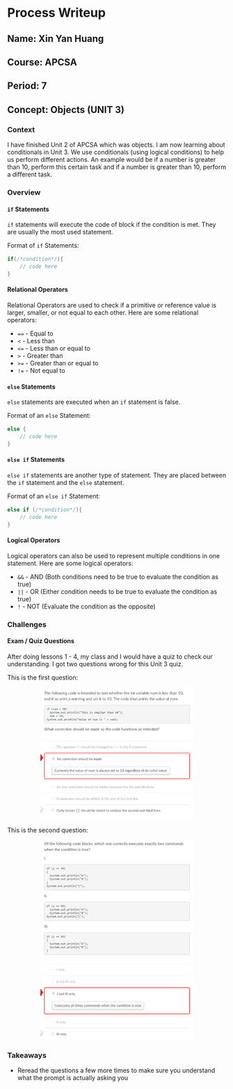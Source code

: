 # Process Writeup
## Name: Xin Yan Huang
## Course: APCSA
## Period: 7
## Concept: Objects (UNIT 3)

### Context
I have finished Unit 2 of APCSA which was objects. I am now learning about conditionals in Unit 3. We use conditionals (using logical conditions) to help us perform different actions. An example would be if a number is greater than 10, perform this certain task and if a number is greater than 10, perform a different task.
### Overview
#### `if` Statements
`if` statements will execute the code of block if the condition is met. They are usually the most used statement.

Format of `if` Statements:
```java
if(/*condition*/){
    // code here
}
```
#### Relational Operators
Relational Operators are used to check if a primitive or reference value is larger, smaller, or not equal to each other. Here are some relational operators:
* `==` - Equal to
* `<` - Less than
* `<=` - Less than or equal to
* `>` - Greater than
* `>=` - Greater than or equal to
* `!=` - Not equal to 

#### `else` Statements
`else` statements are executed when an `if` statement is false.

Format of an `else` Statement:
```java
else {
    // code here
}
```
#### `else if` Statements
`else if` statements are another type of statement. They are placed between the `if` statement and the `else` statement.

Format of an `else if` Statement:
```java
else if (/*condition*/){
    // code here
}
```
#### Logical Operators
Logical operators can also be used to represent multiple conditions in one statement. Here are some logical operators:
* `&&` - AND (Both conditions need to be true to evaluate the condition as true)
* `||` - OR (Either condition needs to be true to evaluate the condition as true)
* `!` - NOT (Evaluate the condition as the opposite)

### Challenges
#### Exam / Quiz Questions
After doing lessons 1 - 4, my class and I would have a quiz to check our understanding. I got two questions wrong for this Unit 3 quiz.

This is the first question:
<p align="center">
    <img src="writeup-images/apcsa-mistake-8.png" width="70%" height="70%">
</p>



This is the second question:
<p align="center">
    <img src="writeup-images/apcsa-mistake-9.png" width="70%" height="70%">
</p>


### Takeaways
* Reread the questions a few more times to make sure you understand what the prompt is actually asking you

